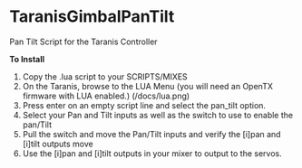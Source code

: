 # TaranisGimbalPanTilt
Pan Tilt Script for the Taranis Controller

**To Install**
1. Copy the .lua script to your <Taranis SD>SCRIPTS/MIXES
2. On the Taranis, browse to the LUA Menu (you will need an OpenTX firmware with LUA enabled.)
(/docs/lua.png)
3. Press enter on an empty script line and select the pan_tilt option.
4. Select your Pan and Tilt inputs as well as the switch to use to enable the pan/Tilt
5. Pull the switch and move the Pan/Tilt inputs and verify the [i]pan and [i]tilt outputs move
6. Use the [i]pan and [i]tilt outputs in your mixer to output to the servos.

